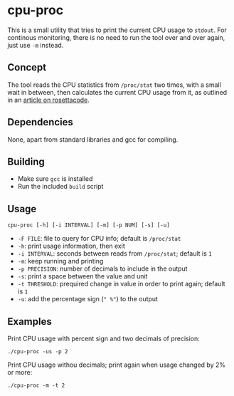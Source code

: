 # cpu-proc 

This is a small utility that tries to print the current CPU usage to `stdout`. For continous monitoring, there is no need to run the tool over and over again, just use `-m` instead.

## Concept 

The tool reads the CPU statistics from `/proc/stat` two times, with a small
wait in between, then calculates the current CPU usage from it, as outlined in 
an [article on rosettacode](https://rosettacode.org/wiki/Linux_CPU_utilization).

## Dependencies

None, apart from standard libraries and gcc for compiling.

## Building

- Make sure `gcc` is installed
- Run the included `build` script

## Usage

    cpu-proc [-h] [-i INTERVAL] [-m] [-p NUM] [-s] [-u]

- `-F FILE`: file to query for CPU info; default is `/proc/stat`
- `-h`: print usage information, then exit
- `-i INTERVAL`: seconds between reads from `/proc/stat`; default is `1`
- `-m`: keep running and printing
- `-p PRECISION`: number of decimals to include in the output
- `-s`: print a space between the value and unit
- `-t THRESHOLD`: prequired change in value in order to print again; default is `1`
- `-u`: add the percentage sign (`" %"`) to the output

## Examples

Print CPU usage with percent sign and two decimals of precision:

    ./cpu-proc -us -p 2


Print CPU usage withou decimals; print again when usage changed by 2% or more:

    ./cpu-proc -m -t 2
